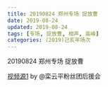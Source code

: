 ```yaml
---
title: 20190824 郑州专场 捉放曹
date: 2019-08-24
updated: 2019-08-24
tags: [专场, 捉放曹, 相声, 高峰]
categories: (2019)己亥年场次
---
```

20190824 郑州专场 捉放曹

[视频源1](https://m.weibo.cn/detail/4649195723823016) by @栾云平粉丝团后援会

